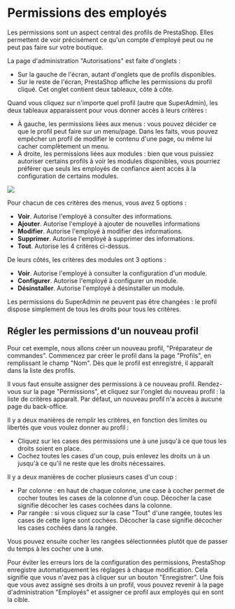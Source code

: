 # Permissions des employés

Les permissions sont un aspect central des profils de PrestaShop. Elles permettent de voir précisément ce qu'un compte d'employé peut ou ne peut pas faire sur votre boutique.

La page d'administration "Autorisations" est faite d'onglets :

* Sur la gauche de l'écran, autant d'onglets que de profils disponibles.
* Sur le reste de l'écran, PrestaShop affiche les permissions du profil cliqué. Cet onglet contient deux tableaux, côte à côte.

Quand vous cliquez sur n'importe quel profil (autre que SuperAdmin), les deux tableaux apparaissent pour vous donner accès à leurs critères :

* À gauche, les permissions liées aux menus : vous pouvez décider ce que le profil peut faire sur un menu/page. Dans les faits, vous pouvez empêcher un profil de modifier le contenu d'une page, ou même lui cacher complètement un menu.
* À droite, les permissions liées aux modules : bien que vous puissiez autoriser certains profils à voir les modules disponibles, vous pourriez préférer que seuls les employés de confiance aient accès à la configuration de certains modules.

![](../../../../.gitbook/assets/52298480.png)

Pour chacun de ces critères des menus, vous avez 5 options :

* **Voir**. Autorise l'employé à consulter des informations.
* **Ajouter**. Autorise l'employé à ajouter de nouvelles informations
* **Modifier**. Autorise l'employé à modifier des informations.
* **Supprimer**. Autorise l'employé à supprimer des informations.
* **Tout**. Autorise les 4 critères ci-dessus.

De leurs côtés, les critères des modules ont 3 options :

* **Voir**. Autorise l'employé à consulter la configuration d'un module.
* **Configurer**. Autorise l'employé à configurer un module.
* **Désinstaller**. Autorise l'employé à désinstaller un module.

Les permissions du SuperAdmin ne peuvent pas être changées : le profil dispose simplement de tous les droits pour tous les critères.

## Régler les permissions d'un nouveau profil <a href="permissionsdesemployes-reglerlespermissionsdunnouveauprofil" id="permissionsdesemployes-reglerlespermissionsdunnouveauprofil"></a>

Pour cet exemple, nous allons créer un nouveau profil, "Préparateur de commandes". Commencez par créer le profil dans la page "Profils", en remplissant le champ "Nom". Dès que le profil est enregistré, il apparaît dans la liste des profils.

Il vous faut ensuite assigner des permissions à ce nouveau profil. Rendez-vous sur la page "Permissions", et cliquez sur l'onglet du nouveau profil : la liste de critères apparaît. Par défaut, un nouveau profil n'a accès à aucune page du back-office.

Il y a deux manières de remplir les critères, en fonction des limites ou libertés que vous voulez donner au profil :

* Cliquez sur les cases des permissions une à une jusqu'à ce que tous les droits soient en place.
* Cochez toutes les cases d'un coup, puis enlevez les droits un à un jusqu'à ce qu'il ne reste que les droits nécessaires.

Il y a deux manières de cocher plusieurs cases d'un coup :

* Par colonne : en haut de chaque colonne, une case à cocher permet de cocher toutes les cases de la colonne d'un coup. Décocher la case signifie décocher les cases cochées dans la colonne.
* Par rangée : si vous cliquez sur la case "Tout" d'une rangée, toutes les cases de cette ligne sont cochées. Décocher la case signifie décocher les cases cochées dans la rangée.

Vous pouvez ensuite cocher les rangées sélectionnées plutôt que de passer du temps à les cocher une à une.

Pour éviter les erreurs lors de la configuration des permissions, PrestaShop enregistre automatiquement les réglages à chaque modification. Cela signifie que vous n'avez pas à cliquer sur un bouton "Enregistrer". Une fois que vous avez assigné ses droits à un profil, vous pouvez revenir à la page d'administration "Employés" et assigner ce profil aux employés qui en sont la cible.
